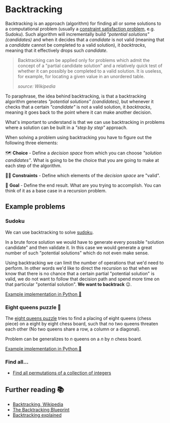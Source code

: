# Backtracking

Backtracking is an approach (algorithm) for finding all or some solutions to a computational problem
(usually a
[constraint satisfaction problem](https://en.wikipedia.org/wiki/Constraint_satisfaction_problem),
e.g. Sudoku). Such algorithm will incrementally build _"potential solutions" (candidates)_ and when
it decides that a _candidate_ is not valid (meaning that a _candidate_ cannot be completed to a
valid solution), it _backtracks_, meaning that it effectively drops such _candidate_.

> Backtracking can be applied only for problems which admit the concept of a "partial candidate
> solution" and a relatively quick test of whether it can possibly be completed to a valid solution.
> It is useless, for example, for locating a given value in an unordered table.
>
> _source: Wikipedia_

To paraphrase, the idea behind backtracking, is that a backtracking algorithm generates _"potential
solutions" (candidates)_, but whenever it checks that a certain _"candidate"_ is not a valid
solution, it _backtracks_, meaning it goes back to the point where it can make another decision.

What's important to understand is that we can use backtracking in problems where a solution can be
built in a _"step by step"_ approach.

When solving a problem using backtracking you have to figure out the following three elements:

🗺 **Choice** - Define a _decision space_ from which you can choose _"solution candidates"_. What is
going to be the choice that you are going to make at each step of the algorithm.

👮‍♂️ **Constraints** - Define which elements of the _decision space_ are "valid".

🥇 **Goal** - Define the end result. What are you trying to accomplish. You can think of it as a
base case in a recursion problem.

## Example problems

### Sudoku

We can use backtracking to solve [sudoku](https://en.wikipedia.org/wiki/Sudoku).

In a brute force solution we would have to generate every possible "solution candidate" and then
validate it. In this case we would generate a great number of such "potential solutions" which do
not even make sense.

Using backtracking we can limit the number of operations that we'd need to perform. In other words
we'd like to direct the recursion so that when we know that there is no chance that a certain
partial "potential solution" is valid, we do not want to follow that decision path and spend more
time on that particular "potential solution". **We want to backtrack** 😉.

[Example implementation in Python 🐍](./sudoku_solver.py)

### Eight queens puzzle 👸

The [eight queens puzzle](https://en.wikipedia.org/wiki/Eight_queens_puzzle) tries to find a placing
of eight queens (chess piece) on a eight by eight chess board, such that no two queens threaten each
other (No two queens share a row, a column or a diagonal).

Problem can be generalizes to _n_ queens on a _n_ by _n_ chess board.

[Example implementation in Python 🐍](./n_queens_problem.py)

### Find all...

- [Find all permutations of a collection of integers](./permutations.py)

## Further reading 📚

- [Backtracking, Wikipedia](https://en.wikipedia.org/wiki/Backtracking)
- [The Backtracking Blueprint](https://www.youtube.com/watch?v=Zq4upTEaQyM)
- [Backtracking explained](https://medium.com/@andreaiacono/backtracking-explained-7450d6ef9e1a)
